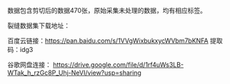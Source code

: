 数据包含剪切后的数据470张，原始采集未处理的数据，均有相应标签。

裂缝数据集下载地址：

百度云链接：https://pan.baidu.com/s/1VVgWixbukxycWVbm7bKNFA 
提取码：idg3 

谷歌网盘连接：
https://drive.google.com/file/d/1rf4uWs3LB-WTak_h_rzGc8P_Uhj-NeVI/view?usp=sharing

